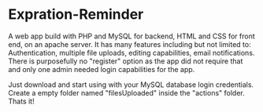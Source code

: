 # Expration-Reminder

A web app build with PHP and MySQL for backend, HTML and CSS for front end, on an apache server. It has many features including but not limited to: Authentication, multiple file uploads, editing capabilities, email notifications. There is purposefully no "register" option as the app did not require that and only one admin needed login capabilities for the app.

Just download and start using with your MySQL database login credentials. Create a empty folder named "filesUploaded" inside the "actions" folder. Thats it!
